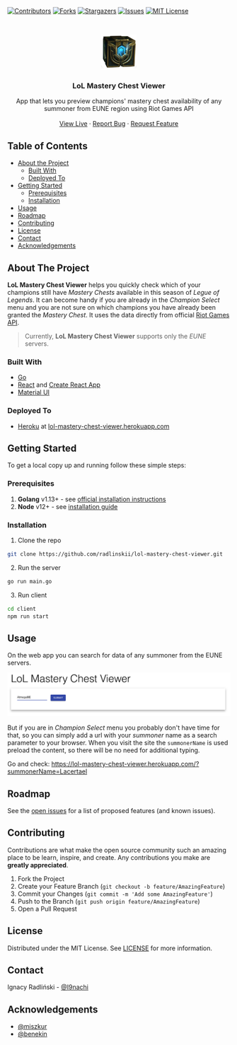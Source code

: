 <!-- PROJECT SHIELDS -->
<!--
*** I'm using markdown "reference style" links for readability.
*** Reference links are enclosed in brackets [ ] instead of parentheses ( ).
*** See the bottom of this document for the declaration of the reference variables
*** for contributors-url, forks-url, etc. This is an optional, concise syntax you may use.
*** https://www.markdownguide.org/basic-syntax/#reference-style-links
-->
[![Contributors][contributors-shield]][contributors-url]
[![Forks][forks-shield]][forks-url]
[![Stargazers][stars-shield]][stars-url]
[![Issues][issues-shield]][issues-url]
[![MIT License][license-shield]][license-url]

<!-- PROJECT LOGO -->
<br />
<p align="center">
  <a href="https://github.com/radlinskii/lol-mastery-chest-viewer">
    <img src="docs/images/logo.png" alt="lol mastery chest viewer" width="80" height="80">
  </a>

  <h3 align="center">LoL Mastery Chest Viewer</h3>

  <p align="center">
    App that lets you preview champions' mastery chest availability of any summoner from EUNE region using Riot Games API
    <br />
    <br />
    <a href="https://lol-mastery-chest-viewer.herokuapp.com/">View Live</a>
    ·
    <a href="https://github.com/radlinskii/lol-mastery-chest-viewer/issues">Report Bug</a>
    ·
    <a href="https://github.com/radlinskii/lol-mastery-chest-viewer/issues">Request Feature</a>
  </p>
</p>

<!-- TABLE OF CONTENTS -->
## Table of Contents

* [About the Project](#about-the-project)
  * [Built With](#built-with)
  * [Deployed To](#deployed-to)
* [Getting Started](#getting-started)
  * [Prerequisites](#prerequisites)
  * [Installation](#installation)
* [Usage](#usage)
* [Roadmap](#roadmap)
* [Contributing](#contributing)
* [License](#license)
* [Contact](#contact)
* [Acknowledgements](#acknowledgements)

<!-- ABOUT THE PROJECT -->
## About The Project

**LoL Mastery Chest Viewer** helps you quickly check which of your champions still have *Mastery Chests* available in this season of *Legue of Legends*.
It can become handy if you are already in the *Champion Select* menu and you are not sure on which champions you have already been granted the *Mastery Chest*.
It uses the data directly from official [Riot Games API](https://developer.riotgames.com).

> Currently, **LoL Mastery Chest Viewer** supports only the *EUNE* servers.

### Built With

* [Go](https://golang.org)
* [React](https://reactjs.org) and [Create React App](https://create-react-app.dev)
* [Material UI](https://material-ui.com)

### Deployed To

* [Heroku](https://heroku.com) at [lol-mastery-chest-viewer.herokuapp.com](https://lol-mastery-chest-viewer.herokuapp.com)

<!-- GETTING STARTED -->
## Getting Started

To get a local copy up and running follow these simple steps:

### Prerequisites

1. **Golang**  v1.13+ - see [official installation instructions](https://golang.org/doc/install)
2. **Node** v12+ - see [installation guide](https://nodejs.org/en/download)

### Installation

1. Clone the repo

```sh
git clone https://github.com/radlinskii/lol-mastery-chest-viewer.git
```

2. Run the server

```sh
go run main.go
```

3. Run client

```sh
cd client
npm run start
```

<!-- USAGE EXAMPLES -->
## Usage

On the web app you can search for data of any summoner from the EUNE servers.

![screenshot](docs/images/screenshot1.png)

But if you are in *Champion Select* menu you probably don't have time for that, so you can simply add a url with your *summoner* name as a search parameter to your browser. When you visit the site the `summonerName` is used preload the content, so there will be no need for additional typing.

Go and check: <https://lol-mastery-chest-viewer.herokuapp.com/?summonerName=Lacertael>

<!-- ROADMAP -->
## Roadmap

See the [open issues](https://github.com/radlinskii/lol-mastery-chest-viewer/issues) for a list of proposed features (and known issues).

<!-- CONTRIBUTING -->
## Contributing

Contributions are what make the open source community such an amazing place to be learn, inspire, and create. Any contributions you make are **greatly appreciated**.

1. Fork the Project
2. Create your Feature Branch (`git checkout -b feature/AmazingFeature`)
3. Commit your Changes (`git commit -m 'Add some AmazingFeature'`)
4. Push to the Branch (`git push origin feature/AmazingFeature`)
5. Open a Pull Request

<!-- LICENSE -->
## License

Distributed under the MIT License. See [LICENSE][license-url] for more information.

<!-- CONTACT -->
## Contact

Ignacy Radliński - [@I9nachi](https://twitter.com/I9nachi)

<!-- ACKNOWLEDGEMENTS -->
## Acknowledgements

* [@miszkur](https://github.com/miszkur)
* [@benekin](https://github.com/benekin)

<!-- MARKDOWN LINKS & IMAGES -->
<!-- https://www.markdownguide.org/basic-syntax/#reference-style-links -->
[contributors-shield]: https://img.shields.io/github/contributors/radlinskii/lol-mastery-chest-viewer.svg?style=flat-square
[contributors-url]: https://github.com/radlinskii/lol-mastery-chest-viewer/graphs/contributors
[forks-shield]: https://img.shields.io/github/forks/radlinskii/lol-mastery-chest-viewer.svg?style=flat-square
[forks-url]: https://github.com/radlinskii/lol-mastery-chest-viewer/network/members
[stars-shield]: https://img.shields.io/github/stars/radlinskii/lol-mastery-chest-viewer.svg?style=flat-square
[stars-url]: https://github.com/radlinskii/lol-mastery-chest-viewer/stargazers
[issues-shield]: https://img.shields.io/github/issues/radlinskii/lol-mastery-chest-viewer.svg?style=flat-square
[issues-url]: https://github.com/radlinskii/lol-mastery-chest-viewer/issues
[license-shield]: https://img.shields.io/github/license/radlinskii/lol-mastery-chest-viewer.svg?style=flat-square
[license-url]: https://github.com/radlinskii/lol-mastery-chest-viewer/blob/master/LICENSE
